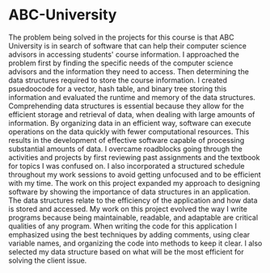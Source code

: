 # ABC-University

  The problem being solved in the projects for this course is that ABC University is in search of software that can help their computer science advisors in accessing students' course information. I approached the problem first by finding the specific needs of the computer science advisors and the information they need to access. Then determining the data structures required to store the course information. I created psuedoocode for a vector, hash table, and binary tree storing this information and evaluated the runtime and memory of the data structures. Comprehending data structures is essential because they allow for the efficient storage and retrieval of data, when dealing with large amounts of information. By organizing data in an efficient way, software can execute operations on the data quickly with fewer computational resources. This results in the development of effective software capable of processing substantial amounts of data.
  I overcame roadblocks going through the activities and projects by first reviewing past assignments and the textbook for topics I was confused on. I also incorporated a structured schedule throughout my work sessions to avoid getting unfocused and to be efficient with my time. The work on this project expanded my approach to designing software by showing the importance of data structures in an application. The data structures relate to the efficiency of the application and how data is stored and accessed. My work on this project evolved the way I write programs because being maintainable, readable, and adaptable are critical qualities of any program. When writing the code for this application I emphasized using the best techniques by adding comments, using clear variable names, and organizing the code into methods to keep it clear. I also selected my data structure based on what will be the most efficient for solving the client issue.  
